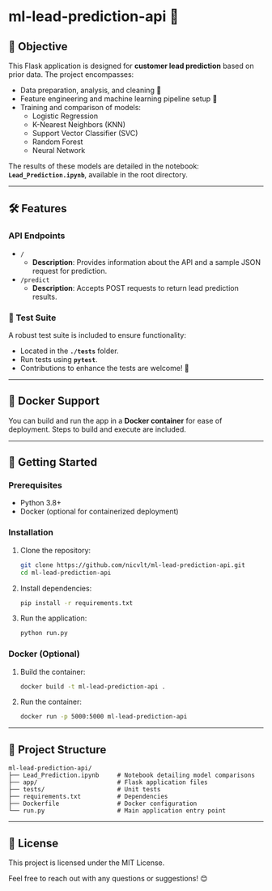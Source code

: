 # ml-lead-prediction-api 🚀

## 🌟 Objective  
This Flask application is designed for **customer lead prediction** based on prior data. The project encompasses:  
- Data preparation, analysis, and cleaning 🧹  
- Feature engineering and machine learning pipeline setup 🧠  
- Training and comparison of models:  
  - Logistic Regression  
  - K-Nearest Neighbors (KNN)  
  - Support Vector Classifier (SVC)  
  - Random Forest  
  - Neural Network  

The results of these models are detailed in the notebook: **`Lead_Prediction.ipynb`**, available in the root directory.

---

## 🛠️ Features  

### API Endpoints  
- `/`  
  - **Description**: Provides information about the API and a sample JSON request for prediction.  
- `/predict`  
  - **Description**: Accepts POST requests to return lead prediction results.  

### 🧪 Test Suite  
A robust test suite is included to ensure functionality:  
- Located in the **`./tests`** folder.  
- Run tests using **`pytest`**.  
- Contributions to enhance the tests are welcome! 🤝  

---

## 🐳 Docker Support  
You can build and run the app in a **Docker container** for ease of deployment. Steps to build and execute are included.  

---

## 🚀 Getting Started  

### Prerequisites  
- Python 3.8+  
- Docker (optional for containerized deployment)  

### Installation  
1. Clone the repository:  
   ```bash  
   git clone https://github.com/nicvlt/ml-lead-prediction-api.git  
   cd ml-lead-prediction-api  
   ```  
2. Install dependencies:  
   ```bash  
   pip install -r requirements.txt  
   ```  
3. Run the application:  
   ```bash  
   python run.py  
   ```  

### Docker (Optional)  
1. Build the container:  
   ```bash  
   docker build -t ml-lead-prediction-api .  
   ```  
2. Run the container:  
   ```bash  
   docker run -p 5000:5000 ml-lead-prediction-api  
   ```  

---

## 📂 Project Structure  
```
ml-lead-prediction-api/  
├── Lead_Prediction.ipynb     # Notebook detailing model comparisons  
├── app/                      # Flask application files  
├── tests/                    # Unit tests  
├── requirements.txt          # Dependencies  
├── Dockerfile                # Docker configuration  
└── run.py                    # Main application entry point  
```  

---  

## 📝 License  
This project is licensed under the MIT License.  

Feel free to reach out with any questions or suggestions! 😊  
